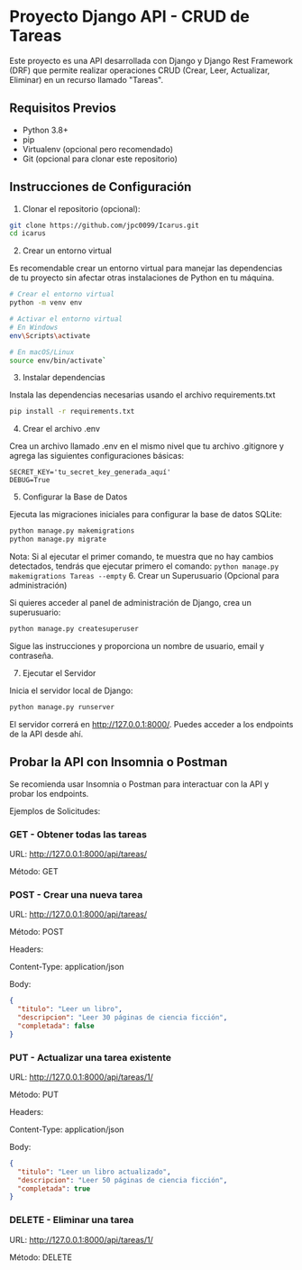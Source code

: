 # Proyecto Django API - CRUD de Tareas
Este proyecto es una API desarrollada con Django y Django Rest Framework (DRF) que permite realizar operaciones CRUD (Crear, Leer, Actualizar, Eliminar) en un recurso llamado "Tareas".

## Requisitos Previos
- Python 3.8+
- pip
- Virtualenv (opcional pero recomendado)
- Git (opcional para clonar este repositorio)

## Instrucciones de Configuración
1. Clonar el repositorio (opcional):
```bash
git clone https://github.com/jpc0099/Icarus.git
cd icarus
```
2. Crear un entorno virtual

Es recomendable crear un entorno virtual para manejar las dependencias de tu proyecto sin afectar otras instalaciones de Python en tu máquina.

 ```bash
# Crear el entorno virtual
python -m venv env

# Activar el entorno virtual
# En Windows
env\Scripts\activate

# En macOS/Linux
source env/bin/activate`
```

3. Instalar dependencias

Instala las dependencias necesarias usando el archivo requirements.txt

```bash
pip install -r requirements.txt
```
4. Crear el archivo .env

Crea un archivo llamado .env en el mismo nivel que tu archivo .gitignore y agrega las siguientes configuraciones básicas:

```plaintext
SECRET_KEY='tu_secret_key_generada_aquí'
DEBUG=True
```
5. Configurar la Base de Datos

Ejecuta las migraciones iniciales para configurar la base de datos SQLite:
```bash
python manage.py makemigrations
python manage.py migrate
```
Nota: Si al ejecutar el primer comando, te muestra que no hay cambios detectados, tendrás que ejecutar primero el comando: `python manage.py makemigrations Tareas --empty`
6. Crear un Superusuario (Opcional para administración)

Si quieres acceder al panel de administración de Django, crea un superusuario:
```bash
python manage.py createsuperuser
```
Sigue las instrucciones y proporciona un nombre de usuario, email y contraseña.

7. Ejecutar el Servidor

Inicia el servidor local de Django:
```bash
python manage.py runserver
```

El servidor correrá en http://127.0.0.1:8000/. Puedes acceder a los endpoints de la API desde ahí.


## Probar la API con Insomnia o Postman
Se recomienda usar Insomnia o Postman para interactuar con la API y probar los endpoints.

Ejemplos de Solicitudes:

### GET - Obtener todas las tareas
URL: http://127.0.0.1:8000/api/tareas/

Método: GET



### POST - Crear una nueva tarea
URL: http://127.0.0.1:8000/api/tareas/

Método: POST

Headers:

Content-Type: application/json

Body:

```json
{
  "titulo": "Leer un libro",
  "descripcion": "Leer 30 páginas de ciencia ficción",
  "completada": false
}
```

### PUT - Actualizar una tarea existente
URL: http://127.0.0.1:8000/api/tareas/1/

Método: PUT

Headers:

Content-Type: application/json

Body:

```json
{
  "titulo": "Leer un libro actualizado",
  "descripcion": "Leer 50 páginas de ciencia ficción",
  "completada": true
}
```

### DELETE - Eliminar una tarea
URL: http://127.0.0.1:8000/api/tareas/1/

Método: DELETE
